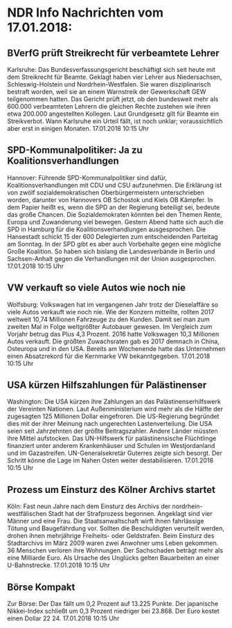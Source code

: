 # NDR Info Nachrichten vom 17.01.2018:


## BVerfG prüft Streikrecht für verbeamtete Lehrer
Karlsruhe: Das Bundesverfassungsgericht beschäftigt sich seit heute mit dem Streikrecht für Beamte. Geklagt haben vier Lehrer aus Niedersachsen, Schleswig-Holstein und Nordrhein-Westfalen. Sie waren disziplinarisch bestraft worden, weil sie an einem Warnstreik der Gewerkschaft GEW teilgenommen hatten. Das Gericht prüft jetzt, ob den bundesweit mehr als 600.000 verbeamteten Lehrern die gleichen Rechte zustehen wie ihren etwa 200.000 angestellten Kollegen. Laut Grundgesetz gilt für Beamte ein Streikverbot. Wann Karlsruhe ein Urteil fällt, ist noch unklar; voraussichtlich aber erst in einigen Monaten. 17.01.2018 10:15 Uhr 

## SPD-Kommunalpolitiker: Ja zu Koalitionsverhandlungen
Hannover:	Führende SPD-Kommunalpolitiker sind dafür, Koalitionsverhandlungen mit CDU und CSU aufzunehmen. Die Erklärung ist von zwölf sozialdemokratischen Oberbürgermeistern unterschrieben worden, darunter von Hannovers OB Schostok und Kiels OB Kämpfer. In dem Papier heißt es, wenn die SPD an der Regierung beteiligt sei, bedeute das große Chancen. Die Sozialdemokraten könnten bei den Themen Rente, Europa und Zuwanderung viel bewegen. Gestern Abend hatte sich auch die SPD in Hamburg für die Koalitionsverhandlungen ausgesprochen. Die Hansestadt schickt 15 der 600 Delegierten zum entscheidenden Parteitag am Sonntag. In der SPD gibt es aber auch Vorbehalte gegen eine mögliche Große Koalition. So haben sich bislang die Landesverbände in Berlin und Sachsen-Anhalt gegen die Verhandlungen mit der Union ausgesprochen. 17.01.2018 10:15 Uhr 

## VW verkauft so viele Autos wie noch nie
Wolfsburg: Volkswagen hat im vergangenen Jahr trotz der Dieselaffäre so viele Autos verkauft wie noch nie. Wie der Konzern mitteilte, rollten 2017 weltweit 10,74 Millionen Fahrzeuge zu den Kunden. Damit sei man zum zweiten Mal in Folge weltgrößter Autobauer gewesen. Im Vergleich zum Vorjahr betrug das Plus 4,3 Prozent. 2016 hatte Volkswagen 10,3 Millionen Autos verkauft. Die größten Zuwachsraten gab es 2017 demnach in China, Osteuropa und in den USA. Bereits am Wochenende hatte das Unternehmen einen Absatzrekord für die Kernmarke VW bekanntgegeben. 17.01.2018 10:15 Uhr 

## USA kürzen Hilfszahlungen für Palästinenser
Washington: 	Die USA kürzen ihre Zahlungen an das Palästinenserhilfswerk der Vereinten Nationen. Laut Außenministerium wird mehr als die Hälfte der zugesagten 125 Millionen Dollar eingefroren. Die US-Regierung begründet dies mit der ihrer Meinung nach ungerechten Lastenverteilung. Die USA seien seit Jahrzehnten der größte Beitragszahler. Andere Länder müssten ihre Mittel aufstocken. Das UN-Hilfswerk für palästinensische Flüchtlinge finanziert unter anderem Krankenhäuser und Schulen im Westjordanland und im Gazastreifen. UN-Generalsekretär Guterres zeigte sich besorgt. Der Schritt könne die Lage im Nahen Osten weiter destabilisieren. 17.01.2018 10:15 Uhr 

## Prozess um Einsturz des Kölner Archivs startet
Köln:      Fast neun Jahre nach dem Einsturz des Archivs der nordrhein-westfälischen Stadt hat der Strafprozess begonnen. Angeklagt sind vier Männer und eine Frau. Die Staatsanwaltschaft wirft ihnen fahrlässige Tötung und Baugefährdung vor. Sollten die Beschuldigten verurteilt werden, drohen ihnen mehrjährige Freiheits- oder Geldstrafen. Beim Einsturz des Stadtarchivs im März 2009 waren zwei Anwohner ums Leben gekommen. 36 Menschen verloren ihre Wohnungen. Der Sachschaden beträgt mehr als eine Milliarde Euro. Als Ursache des Unglücks gelten Bauarbeiten an einer U-Bahnstrecke. 17.01.2018 10:15 Uhr 

## Börse Kompakt
Zur Börse: Der Dax fällt um 0,2 Prozent auf 13.225 Punkte. Der japanische Nikkei-Index schließt um 0,3 Prozent niedriger bei 23.868. Der Euro kostet einen Dollar 22 24. 17.01.2018 10:15 Uhr 
